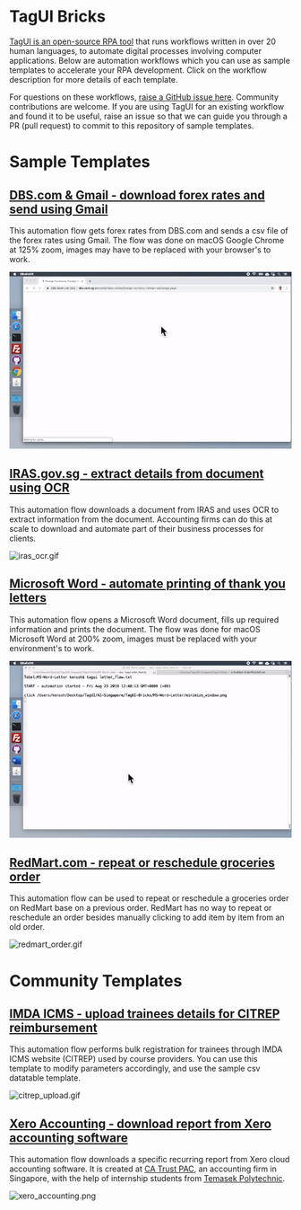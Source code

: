 # TagUI Bricks

[TagUI is an open-source RPA tool](https://github.com/kelaberetiv/TagUI) that runs workflows written in over 20 human languages, to automate digital processes involving computer applications. Below are automation workflows which you can use as sample templates to accelerate your RPA development. Click on the workflow description for more details of each template.

For questions on these workflows, [raise a GitHub issue here](https://github.com/aimakerspace/TagUI-Bricks/issues). Community contributions are welcome. If you are using TagUI for an existing workflow and found it to be useful, raise an issue so that we can guide you through a PR (pull request) to commit to this repository of sample templates.

# Sample Templates

## [DBS.com & Gmail - download forex rates and send using Gmail](https://github.com/aimakerspace/TagUI-Bricks/tree/master/DBS-Forex-Gmail)

This automation flow gets forex rates from DBS.com and sends a csv file of the forex rates using Gmail. The flow was done on macOS Google Chrome at 125% zoom, images may have to be replaced with your browser's to work.

![forex_gmail.gif](https://raw.githubusercontent.com/aimakerspace/TagUI-Bricks/master/DBS-Forex-Gmail/forex_gmail.gif)

## [IRAS.gov.sg - extract details from document using OCR](https://github.com/aimakerspace/TagUI-Bricks/tree/master/IRAS-Notice-OCR)

This automation flow downloads a document from IRAS and uses OCR to extract information from the document. Accounting firms can do this at scale to download and automate part of their business processes for clients.

![iras_ocr.gif](https://raw.githubusercontent.com/aimakerspace/TagUI-Bricks/master/IRAS-Notice-OCR/iras_ocr.gif)

## [Microsoft Word - automate printing of thank you letters](https://github.com/aimakerspace/TagUI-Bricks/tree/master/MS-Word-Letter)

This automation flow opens a Microsoft Word document, fills up required information and prints the document. The flow was done for macOS Microsoft Word at 200% zoom, images must be replaced with your environment's to work.

![letter_flow.gif](https://raw.githubusercontent.com/aimakerspace/TagUI-Bricks/master/MS-Word-Letter/letter_flow.gif)

## [RedMart.com - repeat or reschedule groceries order](https://github.com/aimakerspace/TagUI-Bricks/tree/master/RedMart-Order)

This automation flow can be used to repeat or reschedule a groceries order on RedMart base on a previous order. RedMart has no way to repeat or reschedule an order besides manually clicking to add item by item from an old order.

![redmart_order.gif](https://raw.githubusercontent.com/aimakerspace/TagUI-Bricks/master/RedMart-Order/redmart_order.gif)

# Community Templates

## [IMDA ICMS - upload trainees details for CITREP reimbursement](https://github.com/aimakerspace/TagUI-Bricks/tree/master/IMDA-ICMS-CITREP)

This automation flow performs bulk registration for trainees through IMDA ICMS website (CITREP) used by course providers. You can use this template to modify parameters accordingly, and use the sample csv datatable template.

![citrep_upload.gif](https://raw.githubusercontent.com/aimakerspace/TagUI-Bricks/master/IMDA-ICMS-CITREP/citrep_upload.gif)

## [Xero Accounting - download report from Xero accounting software](https://github.com/aimakerspace/TagUI-Bricks/tree/master/Xero-Accounting)

This automation flow downloads a specific recurring report from Xero cloud accounting software. It is created at [CA Trust PAC](https://casingapore.org), an accounting firm in Singapore, with the help of internship students from [Temasek Polytechnic](https://www.tp.edu.sg).

![xero_accounting.png](https://raw.githubusercontent.com/aimakerspace/TagUI-Bricks/master/Xero-Accounting/xero_accounting.png)
